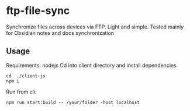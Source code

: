 # ftp-file-sync
Synchronize files across devices via FTP. Light and simple. Tested mainly for Obsidian notes and docs synchronization

## Usage
Requirements: nodejs
Cd into client directory and install dependencies
```
cd  ./client-js
npm i
```
Run from cli:
```
npm run start:build -- /your/folder -host localhost
```